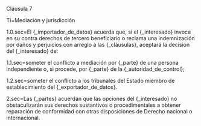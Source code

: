 Cláusula 7

Ti=Mediación y jurisdicción

1.0.sec=El {_importador_de_datos} acuerda que, si el {_interesado} invoca en su contra derechos de tercero beneficiario o reclama una indemnización por daños y perjuicios con arreglo a las {_cláusulas}, aceptará la decisión del {_interesado} de:

1.1.sec=someter el conflicto a mediación por {_parte} de una persona independiente o, si procede, por {_parte} de la {_autoridad_de_control};

1.2.sec=someter el conflicto a los tribunales del Estado miembro de establecimiento del {_exportador_de_datos}.

2.sec=Las {_partes} acuerdan que las opciones del {_interesado} no obstaculizarán sus derechos sustantivos o procedimentales a obtener reparación de conformidad con otras disposiciones de Derecho nacional o internacional.
